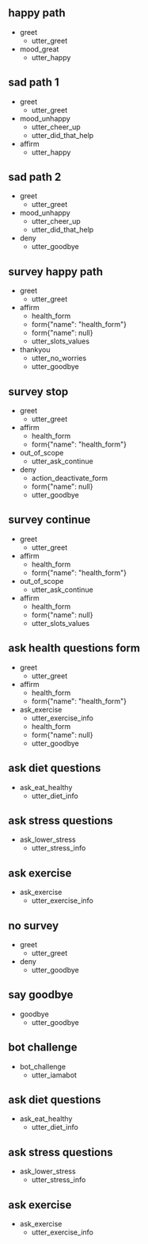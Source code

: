 ## happy path
* greet
    - utter_greet
* mood_great
    - utter_happy

## sad path 1
* greet
    - utter_greet
* mood_unhappy
    - utter_cheer_up
    - utter_did_that_help
* affirm
    - utter_happy

## sad path 2
* greet
    - utter_greet
* mood_unhappy
    - utter_cheer_up
    - utter_did_that_help
* deny
    - utter_goodbye

## survey happy path
* greet
    - utter_greet
* affirm
    - health_form
    - form{"name": "health_form"}
    - form{"name": null}
    - utter_slots_values
* thankyou
    - utter_no_worries
    - utter_goodbye

## survey stop
* greet
    - utter_greet
* affirm
    - health_form
    - form{"name": "health_form"}
* out_of_scope
    - utter_ask_continue
* deny
    - action_deactivate_form
    - form{"name": null}
    - utter_goodbye

## survey continue
* greet
    - utter_greet
* affirm
    - health_form
    - form{"name": "health_form"}
* out_of_scope
    - utter_ask_continue
* affirm
    - health_form
    - form{"name": null}
    - utter_slots_values 

## ask health questions form
* greet
    - utter_greet
* affirm
    - health_form
    - form{"name": "health_form"}
* ask_exercise
    - utter_exercise_info
    - health_form
    - form{"name": null}
    - utter_goodbye

## ask diet questions
* ask_eat_healthy
    - utter_diet_info

## ask stress questions
* ask_lower_stress
    - utter_stress_info

## ask exercise
* ask_exercise
    - utter_exercise_info

## no survey
* greet
    - utter_greet
* deny
    - utter_goodbye

## say goodbye
* goodbye
    - utter_goodbye

## bot challenge
* bot_challenge
    - utter_iamabot

## ask diet questions
* ask_eat_healthy
    - utter_diet_info

## ask stress questions
* ask_lower_stress
    - utter_stress_info

## ask exercise
* ask_exercise
    - utter_exercise_info  